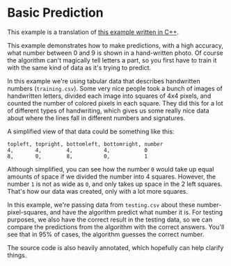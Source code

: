 Basic Prediction
==================================================

This example is a translation of [this example written in C++](http://public.cranfield.ac.uk/c5354/teaching/ml/examples/c++/opticaldigits_ex/randomforest.cpp).

This example demonstrates how to make predictions, with a high accuracy, what number between 0 and 9 is shown in a hand-written photo. Of course the algorithm can't magically tell letters a part, so you first have to train it with the same kind of data as it's trying to predict.

In this example we're using tabular data that describes handwritten numbers (`training.csv`). Some very nice people took a bunch of images of handwritten letters, divided each image into squares of 4x4 pixels, and counted the number of colored pixels in each square. They did this for a lot of different types of handwriting, which gives us some really nice data about where the lines fall in different numbers and signatures.

A simplified view of that data could be something like this:

```csv
topleft, topright, bottomleft, bottomright, number
4,       4,        4,          4,           0
8,       0,        8,          0,           1       
```

Although simplified, you can see how the number `0` would take up equal amounts of space if we divided the number into 4 squares. However, the number `1` is not as wide as `0`, and only takes up space in the 2 left squares. That's how our data was created, only with a lot more squares.

In this example, we're passing data from `testing.csv` about these number-pixel-squares, and have the algorithm predict what number it is. For testing purposes, we also have the correct result in the testing data, so we can compare the predictions from the algorithm with the correct answers. You'll see that in 95% of cases, the algorithm guesses the correct number.

The source code is also heavily annotated, which hopefully can help clarify things.